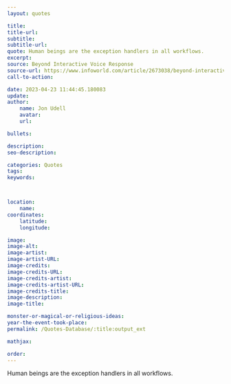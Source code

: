 ```yaml
---
layout: quotes

title:
title-url:
subtitle:
subtitle-url:
quote: Human beings are the exception handlers in all workflows.
excerpt:
source: Beyond Interactive Voice Response
source-url: https://www.infoworld.com/article/2673038/beyond-interactive-voice-response.html
call-to-action:

date: 2023-04-23 11:44:45.180083
update:
author:
    name: Jon Udell
    avatar:
    url:

bullets:

description:
seo-description:

categories: Quotes
tags:
keywords:



location:
    name:
coordinates:
    latitude:
    longitude:

image:
image-alt:
image-artist:
image-artist-URL:
image-credits:
image-credits-URL:
image-credits-artist:
image-credits-artist-URL:
image-credits-title:
image-description:
image-title:

monster-or-magical-or-religious-ideas:
year-the-event-took-place:
permalink: /Quotes-Database/:title:output_ext

mathjax:

order:
---
```

Human beings are the exception handlers in all workflows.